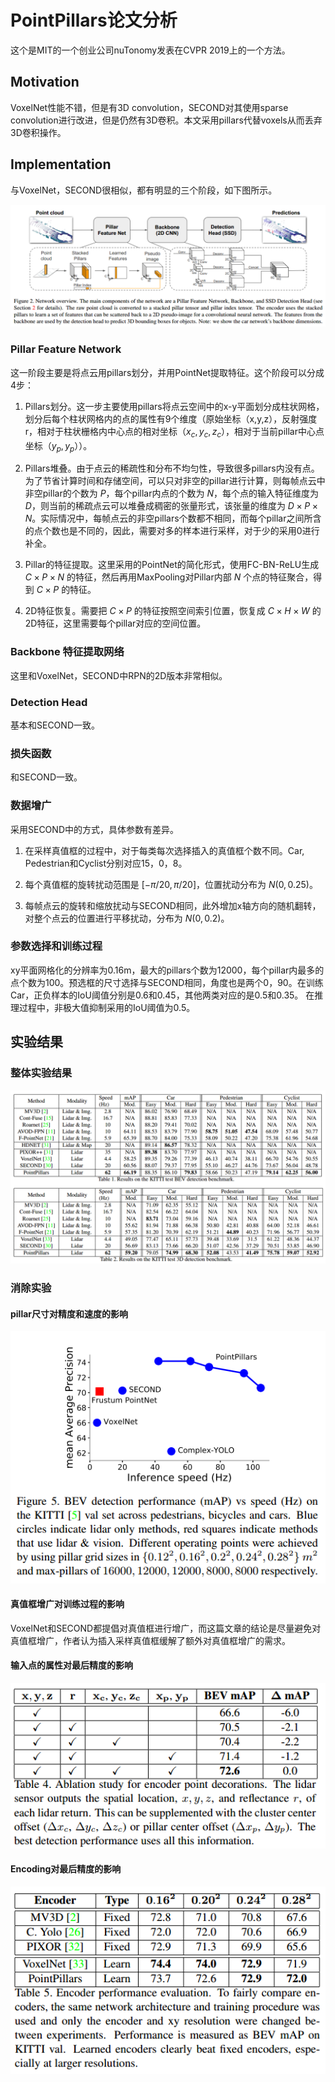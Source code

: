 # PointPillars论文分析
这个是MIT的一个创业公司nuTonomy发表在CVPR 2019上的一个方法。

## Motivation
VoxelNet性能不错，但是有3D convolution，SECOND对其使用sparse convolution进行改进，但是仍然有3D卷积。本文采用pillars代替voxels从而丢弃3D卷积操作。

## Implementation
与VoxelNet，SECOND很相似，都有明显的三个阶段，如下图所示。

<img alt="PointPillars-0e2a022b.png" src="assets/PointPillars-0e2a022b.png" width="" height="" >

### Pillar Feature Network
这一阶段主要是将点云用pillars划分，并用PointNet提取特征。这个阶段可以分成4步：

1. Pillars划分。这一步主要使用pillars将点云空间中的x-y平面划分成柱状网格，划分后每个柱状网格内的点的属性有9个维度（原始坐标（x,y,z），反射强度r，相对于柱状栅格内中心点的相对坐标（$x_c, y_c, z_c$），相对于当前pillar中心点坐标（$y_p, y_p$））。

2. Pillars堆叠。由于点云的稀疏性和分布不均匀性，导致很多pillars内没有点。为了节省计算时间和存储空间，可以只对非空的pillar进行计算，则每帧点云中非空pillar的个数为 $P$，每个pillar内点的个数为 $N$，每个点的输入特征维度为 $D$，则当前的稀疏点云可以堆叠成稠密的张量形式，该张量的维度为 $D \times P \times N$。实际情况中，每帧点云的非空pillars个数都不相同，而每个pillar之间所含的点个数也是不同的，因此，需要对多的样本进行采样，对于少的采用0进行补全。

3. Pillar的特征提取。这里采用的PointNet的简化形式，使用FC-BN-ReLU生成 $C \times P \times N$ 的特征，然后再用MaxPooling对Pillar内部 $N$ 个点的特征聚合，得到 $C \times P$ 的特征。

4. 2D特征恢复。需要把 $C \times P$ 的特征按照空间索引位置，恢复成 $C \times H \times W$ 的2D特征，这里需要每个pillar对应的空间位置。


### Backbone 特征提取网络
这里和VoxelNet，SECOND中RPN的2D版本非常相似。


### Detection Head
基本和SECOND一致。


### 损失函数
和SECOND一致。

### 数据增广
采用SECOND中的方式，具体参数有差异。

1. 在采样真值框的过程中，对于每类每次选择插入的真值框个数不同。Car, Pedestrian和Cyclist分别对应15，0，8。

2. 每个真值框的旋转扰动范围是 $[-\pi/20, \pi/20]$，位置扰动分布为 $N(0, 0.25)$。

3. 每帧点云的旋转和缩放扰动与SECOND相同，此外增加x轴方向的随机翻转，对整个点云的位置进行平移扰动，分布为 $N(0,0.2)$。

### 参数选择和训练过程
xy平面网格化的分辨率为0.16m，最大的pillars个数为12000，每个pillar内最多的点个数为100。预选框的尺寸选择与SECOND相同，角度也是两个0，90。在训练Car，正负样本的IoU阈值分别是0.6和0.45，其他两类对应的是0.5和0.35。
在推理过程中，非极大值抑制采用的IoU阈值为0.5。


## 实验结果

### 整体实验结果

<img alt="PointPillars-506584e4.png" src="assets/PointPillars-506584e4.png" width="" height="" >

### 消除实验

#### pillar尺寸对精度和速度的影响

<img alt="PointPillars-5ac89045.png" src="assets/PointPillars-5ac89045.png" width="" height="" >

#### 真值框增广对训练过程的影响
VoxelNet和SECOND都提倡对真值框进行增广，而这篇文章的结论是尽量避免对真值框增广，作者认为插入采样真值框缓解了额外对真值框增广的需求。

#### 输入点的属性对最后精度的影响

<img alt="PointPillars-08af8c46.png" src="assets/PointPillars-08af8c46.png" width="" height="" >

#### Encoding对最后精度的影响

<img alt="PointPillars-81be2bff.png" src="assets/PointPillars-81be2bff.png" width="" height="" >
